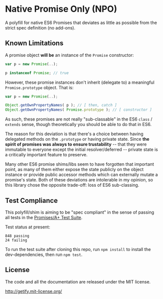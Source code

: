# Native Promise Only (NPO)

A polyfill for native ES6 Promises that deviates as little as possible from the strict spec definition (no add-ons).

## Known Limitations

A promise object **will be** an instance of the `Promise` constructor:

```js
var p = new Promise(..);

p instanceof Promise; // true
```

However, these promise instances don't inherit (delegate to) a meaningful `Promise.prototype` object. That is:

```js
var p = new Promise(..);

Object.getOwnPropertyNames( p ); // [ then, catch ]
Object.getOwnPropertyNames( Promise.prototype ); // [ constructor ]
```

As such, these promises are not really "sub-classable" in the ES6 `class` / `extends` sense, though theoretically you should be able to do that in ES6.

The reason for this deviation is that there's a choice between having delegated methods on the `.prototype` or having private state. Since **the spirit of promises was always to ensure trustability** -- that they were immutable to everyone except the initial resolver/deferred -- private state is a critically important feature to preserve.

Many other ES6 promise shims/libs seem to have forgotten that important point, as many of them either expose the state publicly on the object instance or provide public accessor methods which can externally mutate a promise's state. Both of these deviations are intolerable in my opinion, so this library chose the opposite trade-off: loss of ES6 sub-classing.

## Test Compliance

This polyfill/shim is aiming to be "spec compliant" in the sense of passing all tests in the [Promises/A+ Test Suite](https://github.com/promises-aplus/promises-tests).

Test status at present:

```
848 passing
24 failing
```

To run the test suite after cloning this repo, run `npm install` to install the dev-dependencies, then run `npm test`.

## License

The code and all the documentation are released under the MIT license.

http://getify.mit-license.org/
